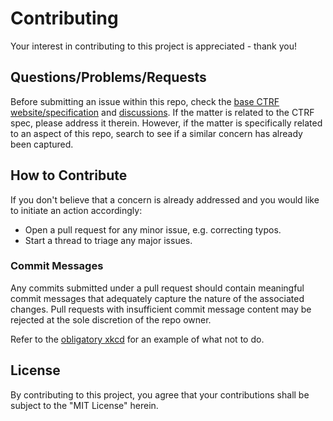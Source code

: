 # Contributing

Your interest in contributing to this project is appreciated - thank you!

## Questions/Problems/Requests

Before submitting an issue within this repo, check the [base CTRF website/specification](https://ctrf.io)
and [discussions](https://github.com/orgs/ctrf-io/discussions).  If the matter is related to the CTRF spec,
please address it therein.  However, if the matter is specifically related to an aspect of this repo,
search to see if a similar concern has already been captured.

## How to Contribute

If you don't believe that a concern is already addressed and you would like to initiate an action accordingly:
* Open a pull request for any minor issue, e.g. correcting typos.
* Start a thread to triage any major issues.

### Commit Messages

Any commits submitted under a pull request should contain meaningful commit messages that adequately capture
the nature of the associated changes.  Pull requests with insufficient commit message content may be rejected
at the sole discretion of the repo owner.

Refer to the [obligatory xkcd](https://xkcd.com/1296/) for an example of what not to do.

## License

By contributing to this project, you agree that your contributions shall be subject to the "MIT License" herein.
